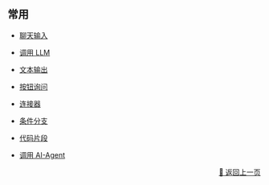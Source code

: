 ## 常用

- [聊天输入](./user_chat-zh_CN.md)

- [调用 LLM](./call_llm-zh_CN.md)

- [文本输出](./output-zh_CN.md)

- [按钮询问](./query_confirm-zh_CN.md)

- [连接器](./connector-zh_CN.md)

- [条件分支](./branch-zh_CN.md)

- [代码片段](./code_seg-zh_CN.md)

- [调用 AI-Agent](./call_ai_agent-zh_CN.md)

<!-- - [注释](./note-zh_CN.md)  -->

<p align="right" >
  <a href="../../components/index-zh_CN.md">
    🔗 返回上一页
  </a>
</p>
